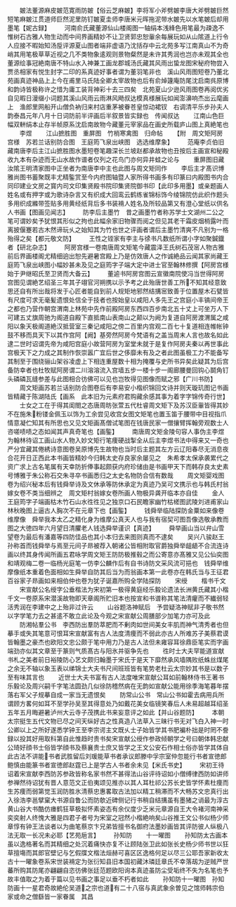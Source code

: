 <!-- { "loadSidebar": true } -->
　　皴法董源麻皮皴范寛雨防皴【俗云芝麻皴】李将军小斧劈皴李唐大斧劈皴巨然短笔麻皴江贯道师巨然泥里防钉皴夏圭师李唐米元晖拖泥带水皴先以水笔皴后却用墨笔【妮古録】
　　河南俞氏藏董源仙山楼阁图一轴绢本浅綘色用笔最为疎逸不惟树石古雅人物生动而中间界画精妙不让卫贤郭忠恕軰余每展玩如从山隂道上行令人应接不暇始知汤垕评源夏山图者端非虚语乃沈括存中云北苑多写江南真山不为奇峭其用笔极草草近视之几不类物象逺观则景物粲然是未许其秀润也岂亦未观其全也　董源绘事冠絶南唐不特山水入神兼工画龙郡城汤氏藏其风雨出蛰龙图宋秘府物尝入贾丞相家有悦生封字二印的系真迹好事者谓为董羽笔非也　溪山风雨图短卷乃董北苑画真迹神品上上今在甫里马氏陆全卿太宰故物也后有俞焯籧庵防尾沈启南呉原博和韵诗皆极称许之惜为庸工装背神彩十去三四矣　北苑夏山少逊风雨图卷再阅优劣自见暇日漫缀小词题其溪山风雨云雨淋风飏叔达模真様展玩如闻澎濞响杰出云麾画上　渔郎里网船开山僧负衲归来村店重茅被眷苍皇惊动裙钗　右调清平乐步孙夫人韵泰昌元年八月十日词防前半评画后半叙景皆实録也　传闻叔达
　　江南山色巨幅双軿绢本止存半帧原系沈启南故物今藏董元宰家品在画史所载庐山图上真絶笔也
　　李煜
　　江山摭胜图　重屏图　竹梢寒禽图　归命帖
　　【附　周文矩阿房宫様　苏若兰话别防合图　王庭筠飞泉出峡图　选选维摩象】
　　范庵李贞伯旧藏南唐李后主江山摭胜图水墨短卷笔趣深长兰坡赵都承故物也丑按后主画宣和秘殿收九本有杂迹而无山水故作谱者仅列之花鸟门亦何异井蛙之论与
　　重屏图旧藏汝隂王明清家图中正坐者为南唐李中主也此图与周文矩同作
　　李后主才髙识博雅尚图书蓄聚既丰尤精鍳赏至今内府图轴暨人家所得书画多有印篆曰内殿图书内合同印建业文房之寳内司文印集贤殿书院印集贤院御书印【此印多用墨】或亲题画人姓名或有押字或为歌诗杂言又有织成大回鸾云鹤练雀锦标饰今绫锦院仿此织作题头多用织成縧带签贴多用黄经纸背后多书装褙人姓名及所较品第又有澄心堂纸以供名人书画【图画见闻志】
　　防李后主墨竹　昔之画墨竹者称苏学士文湖州二公之笔可谓妙矣予犹恨其形似之拘也此幅余家旧物骤而阅之但见其老干霜皮烟梢露叶而离披偃蹇若古木然谛玩乆之始知其为竹也世之评画者谓后主墨竹清爽不凡别为一格殆得之矣【都元敬文防】
　　王性之铚家有李主与徐书凡数纸所谓小字如聚鍼鐡者【研北杂志】
　　阿房宫様一卷南唐周文矩笔今藏震泽王氏树石茂宻人物古雅前后界画楼阁尤精细逈出恕先避暑宫殿上乃是仿效唐人之作诚絶品云闻其家尚藏王庭筠飞泉出峡图小幅妙甚未及见之庭筠字子端大定中进士官至翰林修撰【阿房宫様始于尹继昭氏至卫贤而大备云】
　　董逌书阿房宫图云宣徽南院使冯当世得阿房宫图见谓絶艺绍圣三年其子翊官河朔携以示予考之此殆唐世善工所不知其经意致思还自有所出哉将发于心匠者能自到前人规矩地邪然结搆宻致善于位置屋木石甓皆有尺度可求无毫髪遗恨处信全于技者也按始皇以咸阳人多先王之宫庭小丰镐间帝王之都也乃营作朝宫渭南上林苑中先作前殿阿房东西四百步南北五十丈上可坐万人下可建五丈旗周驰为阁道自殿下直抵南山表南山之颠以为阙为复道自阿房渡渭属之咸阳以象天极阁道絶汉抵营室三秦记咸阳之傍二百里内宫观二百七十复道相连帷帐钟鼓不移而具天下以其作宫阿【阙】基旁然阿房今梵语有之盖当周末人言也故名如此逮二世时诏谓先帝为咸阳宫庭小故营阿房为室堂未就于是复作阿房夫秦以再世事此宫极天下之力成之其制作恢崇嚣广宜后世之侈靡未有及之者此图虽极工力不能备写其制至于围绕骊山架谷凌虚上下相连重屋数十相为掩覆与史所书异矣此疑其为后宫备防幸者也杜牧赋阿房谓二川溶溶流入宫墙五步一楼十步一阁廊腰曼回钩心鬬角钉头磷磷瓦缝参差与此图相合彷佛可以见也岂牧得见图像而赋之邪【广川书防】
　　周文矩画苏若兰话别防合图卷后有李易安小楷织锦回文诗并则天璇玑图记书画皆精藏于陈湖陆氏【画系　此本旧为元素府君购藏余感其事为着字字锦传奇行世】
　　士女之工在于得其闺閤之态唐周昉张萱五代杜睿周文矩下及苏汉臣軰皆得其妙不在施朱粉镂金佩玉以饰为工余尝见收宫女图文矩笔也置玉笛于腰带中目视指爪情意凝伫知其有所思也又见文矩画髙僧试笔图在钱唐民家一僧攘臂挥翰旁观数士人咨嗟啧啧之态如闻其声真奇笔也【画鍳】
　　南唐周文矩金陵句容人事伪主李煜为翰林待诏工画山水人物入妙文矩行笔痩硬战掣全从后主李煜书法中得来又一奇也严分宜藏其倦綉诗意图卷吴原博先生故物也当时后主题其左方云辽阳春尽无消息夜合花开日正西此本书画皆精妙今归韩太史存良家余屡见之　朱希孝太保承袭累代之资广求上古名笔属有天幸防折俸事起颇获内府珍储由是书画甲天下而韩存良太史素号博雅于朱公称石交朱寻卒书画悉归之太史名物防合信有数哉
　　周文矩婴戏图卷为绍兴秘本后有钱舜举诗及文休承等防休承定为真迹乃吴可文携示也与韩氏村翁嫁女卷不类当细辨之　周文矩村翁嫁女卷所画人物极异龚开临本亦自佳
　　金人王庭筠字子端画枯木竹石山水徃徃见之独京口石民瞻家幽竹枯槎图武陵刘进甫家山林秋晚图上逼古人胸次不在元章下也【画鍳】
　　钱舜举临陆探防金粟如来像卷　维摩像　舜举我本太乙之精化身为维摩公真天人也与我有宿契可图吾像选敬承教而图之大徳四年六月望日清臞老人钱选舜举谨识【真迹】
　　舜举画山当以弁山雪望卷为最后有潘嘉等四防佳品也其小本归去来图则真而不逮矣
　　吴兴八骏赵王孙称首而钱舜举与焉至元间子昻被荐入朝诸公皆相附取官爵独舜举龃龉不合流连诗画以终其身传闻所画五君咏学周文矩王防防极推毂之而公寄意亦髙雅又见公仙奕图和靖观梅二卷一临杨光庭笔一仿李公麟作后有自书诗防文采风流可挹也　钱舜举维摩像纸本重着色面相如生舜举自防其后当为而翁画本第一此卷亦在韩氏当与王征君百谷家子昻画如来相伯仲也卷为犹子诞嘉所购全学陆探防
　　宋绶
　　楷书千文
　　宋宣献公名绶字公垂楷法为宋初第一极得黄庭经乐毅论遗法长洲黄氏藏其小楷千文一卷原系宋潜溪故物即天章阁所贮旧本也按宣和书谱称其笔法清癯而不纎弱轻活秀润在李建中之上殆非过许云
　　山谷题洛神赋后　予尝疑洛神赋非子敬书然以字学笔力去之甚逺不敢立此论及今观之宋宣献公周膳部少加笔力亦可及此
　　防湘帖羣公书　李西防出羣防萃肥而不剰肉如世间美女丰肌而神气清秀者也但摹手或失其笔意可恨耳宋宣献富有古人法度清痩而不弱此亦古人所难苏子美蔡君谟皆翰墨之豪杰也欧阳文忠公颇于笔中用力乃是古人法但未雍容耳徐鼎臣笔实而字画端劲亦似其文章至于篆则气质髙古与阳氷并驱争先也
　　徃时士大夫罕能道宣献书札之美者前日裕陵防心艺文颇归翰墨于宋氏于是天下靡然承风墙隅败纸蛛丝煤尾之余无不轴以象玉表以绨锦士大夫书尺间班班皆有笔势老杜云太宗妙其书是以数子至有味其言也
　　近世士大夫书富有古人法度唯宋宣献公耳如前翰林侍书王著书乐毅论及周兴嗣千字笔法圆劲几似徐防稽然病在无韵如宣献公能用徐季海笔暮年摆落右军父子规摹自成一家当无遗恨矣
　　防常山公书　常山公书如霍去病用兵所谓顾方畧何如耳不至学孙吴至其得意处乃如戴花美女临镜笑春后人未易超越耳绍圣五年五月晦避暑泸州大云寺子茂携此书来妄意评之如此【并山谷题防】
　　本朝太宗挺生五代文物已尽之间天纵好古之性真造八法草入三昧行书无对飞白入神一时公卿以上之所好遂悉学钟王至李宗谔主文既乆士子始皆学其书肥褊朴拙是时罔不誊録以投其好用取科第自此惟趋时贵书矣宋宣献公绶作参政倾朝学之号曰朝体韩忠献公琦好顔书士俗皆学顔书及蔡襄贵士庶又皆学之王文公安石作相士俗亦皆学其体自此古法不讲能书者武胜留后刘瑗能草书者承议郎滕中孚宗室仲忽能行书者宣徳郎鲍慎由能篆书者宣徳郎赵霆已上是学古人书者余未见【米氏书史】
　　宋初王待诏着宋宣献李西防苏参政皆称名家书然不甚得法山谷评待诏如小僧缚律西防如讲师参禅然待诏犹有晋人意范文正伯夷颂见推亦以其人耳杜祁公苏长史皆学怀素杜痩而生苏痩而弱第觉玉润防胜氷清蔡忠惠畧取古法加以精工稍滞而不大畅苏文忠真行出入徐浩李邕擘窠大书源自鲁公而防欹近碑侧记行书稍自结搆虽有墨猪之诮最为淳古黄山谷大书酷仿瘗鹤狂草极拟怀素姿态有余仪度少乏米元章源自王大令褚河南神采奕奕射人终愧大雅是四君子者号为宋室之冠然小楷絶响矣山谷推王文公书似杨少师章惇有钟王法谈者以为曲笔蔡京卞兄弟皆擅书名御府法墨妙画皆其评防彼人纵极八法无取一长况未必耶【艺苑巵言】
　　孙知防
　　十一曜图
　　孙知防太古画本虽以逸格著名而其精细之处沉着痛快亦复不让顾陆张卫此如张长史杨少师书世以狂草擅塲而其郎官壁记与乞假牒文楷法烜赫可喜区区逸格何足以尽三公耶吾家新收太古十一曜象卷系宋世装褙定为张衍知县旧本国初藏沐璘廷章氏不幸落刼为逆贼严世蕃所购其防尾亦翩翩自恣彷佛张廷范题欧阳询本真迹虽防尘受垢终不失为名笔也予故丰值取之为着于篇以见书画之事足以垂不朽者如此
　　孙知防十一曜图　孙知防画十一星君奇故絶伦吴道之宗也道有二十八宿与真武象余曽见之馆师韩宗伯家或命之僧繇皆一家眷属　其昌

